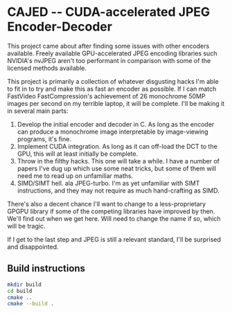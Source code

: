 # CAJED -- CUDA-accelerated JPEG Encoder-Decoder

This project came about after finding some issues with other encoders
available. Freely available GPU-accelerated JPEG encoding libraries such
NVIDIA's nvJPEG aren't too performant in comparison with some of the licensed
methods available.

This project is primarily a collection of whatever disgusting hacks I'm able to
fit in to try and make this as fast an encoder as possible. If I can match
FastVideo FastCompression's achievement of 26 monochrome 50MP images per second
on my terrible laptop, it will be complete. I'll be making it in several main
parts:

1. Develop the initial encoder and decoder in C. As long as the encoder can
   produce a monochrome image interpretable by image-viewing programs, it's
fine.
2. Implement CUDA integration. As long as it can off-load the DCT to the GPU,
   this will at least initially be complete.
3. Throw in the filthy hacks. This one will take a while. I have a number of
   papers I've dug up which use some neat tricks, but some of them will need me
to read up on unfamiliar maths.
4. SIMD/SIMT hell. ala JPEG-turbo. I'm as yet unfamiliar with SIMT
   instructions, and they may not require as much hand-crafting as SIMD.

There's also a decent chance I'll want to change to a less-proprietary GPGPU
library if some of the competing libraries have improved by then. We'll find
out when we get here. Will need to change the name if so, which will be tragic. 

If I get to the last step and JPEG is still a relevant standard, I'll be
surprised and disappointed.

## Build instructions

```bash
mkdir build
cd build
cmake ..
cmake --build .
```
